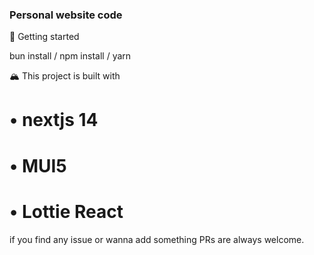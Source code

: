 ### Personal website code

🚩 Getting started

bun install / npm install / yarn

🏔️ This project is built with 
# • nextjs 14
# • MUI5
# • Lottie React

if you find any issue or wanna add something PRs are always welcome.
